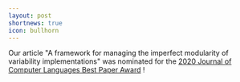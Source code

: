 ```yaml
---
layout: post
shortnews: true
icon: bullhorn
---
```


Our article "A framework for managing the imperfect modularity of variability implementations" was nominated for the [2020 Journal of Computer Languages Best Paper Award](https://www.google.com/url?sa=t&rct=j&q=&esrc=s&source=web&cd=&cad=rja&uact=8&ved=2ahUKEwjygOG24dH9AhV7SaQEHSZ3ANYQFnoECBAQAQ&url=https%3A%2F%2Fwww.journals.elsevier.com%2Fjournal-of-computer-languages%2Fnews%2F2020-best-paper-award-journal-of-computer-languages&usg=AOvVaw2tznNGAjvSbXzOe8Erfh6Q) !